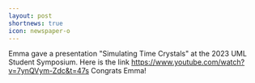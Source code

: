 ```yaml
---
layout: post
shortnews: true
icon: newspaper-o
---
```


Emma gave a presentation "Simulating Time Crystals" at the 2023 UML Student Symposium. Here is the link https://www.youtube.com/watch?v=7ynQVym-Zdc&t=47s Congrats Emma! 
